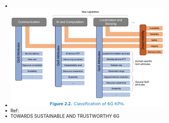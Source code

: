 -
- ![image.png](../assets/image_1718600512621_0.png)
- Ref:
- TOWARDS SUSTAINABLE AND TRUSTWORTHY 6G